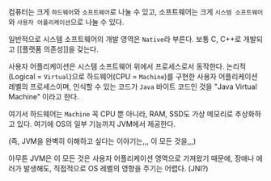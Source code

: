 컴퓨터는 크게 `하드웨어`와 `소프트웨어`로 나눌 수 있고, 
소프트웨어는 크게  `시스템 소프트웨어`와 `사용자 어플리케이션`으로 나눌 수 있다. 

일반적으로 시스템 소프트웨어의 개발 영역은 `Native`라 부른다.
보통 C, C++로 개발되고 [[플랫폼 의존성]]을 갖는다.

사용자 어플리케이션은 시스템 소프트웨어 위에서 프로세스로서 동작한다.
논리적(Logical = `Virtual`)으로 하드웨어(CPU = `Machine`)를 구현한 사용자 어플리케이션 레벨의 프로세스이며, 인식할 수 있는 코드가 `Java` 바이트 코드인 것을 "Java Virtual Machine" 이라고 한다.

여기서 하드웨어는 `Machine` 꼭 CPU 뿐 아니라, RAM, SSD도 가상 메모리로 추상화하고 있다.
여기에 OS의 일부 기능까지 JVM에서 제공한다. 

(즉, JVM을 완벽히 이해하고 싶다는 이야기는,,, 이 모든 것을,,,)

아무튼 JVM은 이 모든 것은 사용자 어플리케이션 영역으로 가져왔기 때문에,
장애나 에러가 발생해도, 직접적으로 OS 레벨의 영향을 주기는 어렵다. (JNI?)
